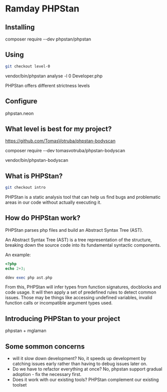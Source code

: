 # Ramday PHPStan



## Installing

composer require --dev phpstan/phpstan

## Using

```sh
git checkout level-0
```

vendor/bin/phpstan analyse -l 0 Developer.php

PHPStan offers different strictness levels

## Configure

phpstan.neon


## What level is best for my project?

https://github.com/TomasVotruba/phpstan-bodyscan


composer require --dev tomasvotruba/phpstan-bodyscan

vendor/bin/phpstan-bodyscan



## What is PHPStan?

```sh
git checkout intro
```

PHPStan is a static analysis tool that can help us find bugs and problematic areas in our code without actually executing it.


## How do PHPStan work?

PHPStan parses php files and build an Abstract Syntax Tree (AST).

An Abstract Syntax Tree (AST) is a tree representation of the structure, breaking down the source code into its fundamental syntactic components.

An example:
```php
<?php
echo 2+3;
```

```php
ddev exec php ast.php
```

From this, PHPStan will infer types from function signatures, docblocks and code usage.
It will then apply a set of predefined rules to detect common issues.
Those may be things like accessing undefined variables, invalid function calls or incompatible argument types used.

## Introducing PHPStan to your project

phpstan + mglaman

## Some sommon concerns

- will it slow down development?
No, it speeds up development by catching issues early rather than having to debug issues later on.
- Do we have to refactor everything at once?
No, phpstan support gradual adoption - fix the necessary first.
- Does it work with our existing tools?
PHPStan complement our existing toolset